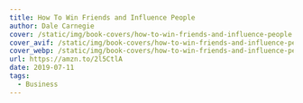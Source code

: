 ```yaml
---
title: How To Win Friends and Influence People
author: Dale Carnegie
cover: /static/img/book-covers/how-to-win-friends-and-influence-people.jpg
cover_avif: /static/img/book-covers/how-to-win-friends-and-influence-people.avif
cover_webp: /static/img/book-covers/how-to-win-friends-and-influence-people.webp
url: https://amzn.to/2l5CtlA
date: 2019-07-11
tags:
  - Business
---
```

